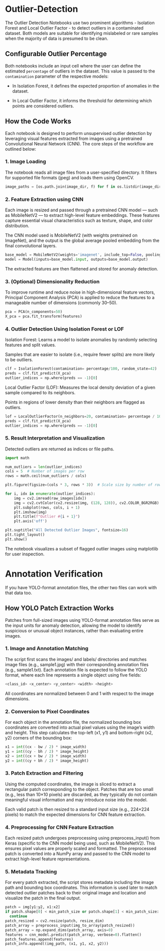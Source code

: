 # Outlier-Detection
The Outlier Detection Notebooks use two prominent algorithms - Isolation Forest and Local Outlier Factor - to detect outliers in a contaminated dataset. Both models are suitable for identifying mislabeled or rare samples when the majority of data is presumed to be clean.

## Configurable Outlier Percentage
Both notebooks include an input cell where the user can define the estimated `percentage` of outliers in the dataset. This value is passed to the `contamination` parameter of the respective models:

  * In Isolation Forest, it defines the expected proportion of anomalies in the dataset.

  * In Local Outlier Factor, it informs the threshold for determining which points are considered outliers.

## How the Code Works
Each notebook is designed to perform unsupervised outlier detection by leveraging visual features extracted from images using a pretrained Convolutional Neural Network (CNN). The core steps of the workflow are outlined below:

### 1. Image Loading
The notebook reads all image files from a user-specified directory. It filters for supported file formats (jpeg) and loads them using OpenCV.

```python
image_paths = [os.path.join(image_dir, f) for f in os.listdir(image_dir) if f.lower().endswith('.jpeg')]
```

### 2. Feature Extraction using CNN
Each image is resized and passed through a pretrained CNN model — such as MobileNetV2 — to extract high-level feature embeddings. These features capture essential visual characteristics such as texture, shape, and color distribution.

The CNN model used is MobileNetV2 (with weights pretrained on ImageNet), and the output is the global average pooled embedding from the final convolutional layers.

```python
base_model = MobileNetV2(weights='imagenet', include_top=False, pooling='avg')
model = Model(inputs=base_model.input, outputs=base_model.output)
```

The extracted features are then flattened and stored for anomaly detection.

### 3. (Optional) Dimensionality Reduction
To improve runtime and reduce noise in high-dimensional feature vectors, Principal Component Analysis (PCA) is applied to reduce the features to a manageable number of dimensions (commonly 30–50).

```python
pca = PCA(n_components=50)
X_pca = pca.fit_transform(features)
```

### 4. Outlier Detection Using Isolation Forest or LOF
Isolation Forest:
Learns a model to isolate anomalies by randomly selecting features and split values.

Samples that are easier to isolate (i.e., require fewer splits) are more likely to be outliers.

```python
clf = IsolationForest(contamination= percentage/100, random_state=42)
preds = clf.fit_predict(X_pca)
outlier_indices = np.where(preds == -1)[0]
```

Local Outlier Factor (LOF):
Measures the local density deviation of a given sample compared to its neighbors.

Points in regions of lower density than their neighbors are flagged as outliers.

```python
lof = LocalOutlierFactor(n_neighbors=20, contamination= percentage / 100)
preds = clf.fit_predict(X_pca)
outlier_indices = np.where(preds == -1)[0]
```

### 5. Result Interpretation and Visualization
Detected outliers are returned as indices or file paths.
```python
import math

num_outliers = len(outlier_indices)
cols = 5  # Number of images per row
rows = math.ceil(num_outliers / cols)

plt.figure(figsize=(cols * 3, rows * 3))  # Scale size by number of rows/cols

for i, idx in enumerate(outlier_indices):
    img = cv2.imread(raw_images[idx])
    img = cv2.cvtColor(cv2.resize(img, (128, 128)), cv2.COLOR_BGR2RGB)
    plt.subplot(rows, cols, i + 1)
    plt.imshow(img)
    plt.title(f"Outlier #{i + 1}")
    plt.axis('off')

plt.suptitle("All Detected Outlier Images", fontsize=16)
plt.tight_layout()
plt.show()
```

The notebook visualizes a subset of flagged outlier images using matplotlib for user inspection.

# Annotation Verification

If you have YOLO-format annotation files, the other two files can work with that data too.

## How YOLO Patch Extraction Works

Patches from full-sized images using YOLO-format annotation files serve as the input units for anomaly detection, allowing the model to identify suspicious or unusual object instances, rather than evaluating entire images.

### 1. Image and Annotation Matching
The script first scans the images/ and labels/ directories and matches image files (e.g., sample1.jpg) with their corresponding annotation files (e.g., sample1.txt). Each annotation file is expected to follow the YOLO format, where each line represents a single object using five fields:

```php
<class_id> <x_center> <y_center> <width> <height>
```
All coordinates are normalized between 0 and 1 with respect to the image dimensions.

### 2. Conversion to Pixel Coordinates
For each object in the annotation file, the normalized bounding box coordinates are converted into actual pixel values using the image’s width and height. This step calculates the top-left (x1, y1) and bottom-right (x2, y2) corners of the bounding box:

```python
x1 = int((cx - bw / 2) * image_width)
y1 = int((cy - bh / 2) * image_height)
x2 = int((cx + bw / 2) * image_width)
y2 = int((cy + bh / 2) * image_height)
```

### 3. Patch Extraction and Filtering
Using the computed coordinates, the image is sliced to extract a rectangular patch corresponding to the object. Patches that are too small (e.g., less than 10×10 pixels) are discarded, as they typically do not contain meaningful visual information and may introduce noise into the model.

Each valid patch is then resized to a standard input size (e.g., 224×224 pixels) to match the expected dimensions for CNN feature extraction.

### 4. Preprocessing for CNN Feature Extraction
Each resized patch undergoes preprocessing using preprocess_input() from Keras (specific to the CNN model being used, such as MobileNetV2). This ensures pixel values are properly scaled and formatted. The preprocessed patch is converted into a NumPy array and passed to the CNN model to extract high-level feature representations.


### 5. Metadata Tracking
For every patch extracted, the script stores metadata including the image path and bounding box coordinates. This information is used later to match detected outlier patches back to their original image and location and visualize the patch in the final output.

```python
patch = img[y1:y2, x1:x2]
if patch.shape[0] < min_patch_size or patch.shape[1] < min_patch_size:
  continue
patch_resized = cv2.resize(patch, resize_dim)
patch_array = preprocess_input(img_to_array(patch_resized))
patch_array = np.expand_dims(patch_array, axis=0)
features = cnn_model.predict(patch_array, verbose=0).flatten()
patch_features.append(features)
patch_info.append((img_path, (x1, y1, x2, y2)))
```

